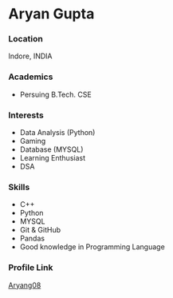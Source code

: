 # Aryan Gupta

### Location

Indore, INDIA

### Academics

- Persuing B.Tech. CSE

### Interests

- Data Analysis (Python)
- Gaming
- Database (MYSQL)
- Learning Enthusiast
- DSA

### Skills

- C++
- Python
- MYSQL
- Git & GitHub
- Pandas
- Good knowledge in Programming Language


### Profile Link

[Aryang08](https://github.com/Aryang08)
